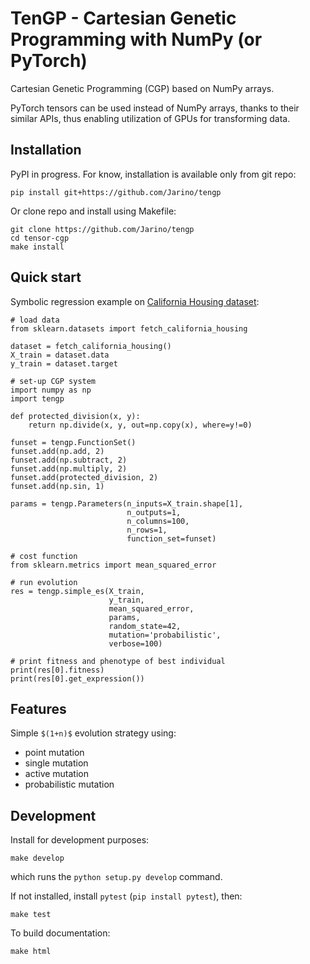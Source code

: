 # TenGP - Cartesian Genetic Programming with NumPy (or PyTorch)

Cartesian Genetic Programming (CGP) based on NumPy arrays.

PyTorch tensors can be used instead of NumPy arrays, thanks to their similar APIs, thus enabling utilization of GPUs for transforming data.

## Installation

PyPI in progress. For know, installation is available only from git repo:
```
pip install git+https://github.com/Jarino/tengp
```

Or clone repo and install using Makefile:
```
git clone https://github.com/Jarino/tengp
cd tensor-cgp
make install
```


## Quick start

Symbolic regression example on [California Housing dataset](http://scikit-learn.org/stable/modules/generated/sklearn.datasets.fetch_california_housing.html#sklearn.datasets.fetch_california_housing):

```
# load data
from sklearn.datasets import fetch_california_housing

dataset = fetch_california_housing()
X_train = dataset.data
y_train = dataset.target

# set-up CGP system
import numpy as np
import tengp

def protected_division(x, y):
    return np.divide(x, y, out=np.copy(x), where=y!=0)

funset = tengp.FunctionSet()
funset.add(np.add, 2)
funset.add(np.subtract, 2)
funset.add(np.multiply, 2)
funset.add(protected_division, 2)
funset.add(np.sin, 1)

params = tengp.Parameters(n_inputs=X_train.shape[1],
                          n_outputs=1,
                          n_columns=100,
                          n_rows=1,
                          function_set=funset)

# cost function
from sklearn.metrics import mean_squared_error

# run evolution
res = tengp.simple_es(X_train,
                      y_train,
                      mean_squared_error,
                      params,
                      random_state=42,
                      mutation='probabilistic',
                      verbose=100)

# print fitness and phenotype of best individual
print(res[0].fitness)
print(res[0].get_expression())
```

## Features

Simple `$(1+n)$` evolution strategy using:
  - point mutation
  - single mutation
  - active mutation
  - probabilistic mutation

## Development

Install for development purposes:
```
make develop
```
which runs the `python setup.py develop` command.

If not installed, install `pytest` (`pip install pytest`), then:
```
make test
```

To build documentation:
```
make html
```
